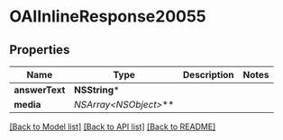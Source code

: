 # OAIInlineResponse20055

## Properties
Name | Type | Description | Notes
------------ | ------------- | ------------- | -------------
**answerText** | **NSString*** |  | 
**media** | **NSArray&lt;NSObject*&gt;*** |  | 

[[Back to Model list]](../README.md#documentation-for-models) [[Back to API list]](../README.md#documentation-for-api-endpoints) [[Back to README]](../README.md)



